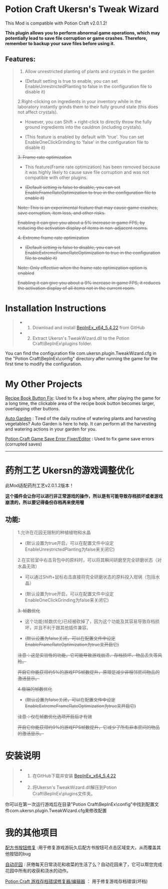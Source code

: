 # Potion Craft Ukersn's Tweak Wizard
This Mod is compatible with Potion Craft v2.0.1.2!

**This plugin allows you to perform abnormal game operations, which may potentially lead to save file corruption or game crashes. Therefore, remember to backup your save files before using it.**

## Features:
> 1. Allow unrestricted planting of plants and crystals in the garden
> *  (Default setting is true to enable, you can set EnableUnrestrictedPlanting to false in the configuration file to disable it)
>
> 2.Right-clicking on ingredients in your inventory while in the laboratory instantly grinds them to their fully ground state (this does not affect crystals). 
> 
> *  However, you can Shift + right-click to directly throw the fully ground ingredients into the cauldron (including crystals).
> 
> * (This feature is enabled by default with 'true'. You can set EnableOneClickGrinding to 'false' in the configuration file to disable it)
>
> ~~3. Frame rate optimization~~
> 
> * This feature(Frame rate optimization) has been removed because it was highly likely to cause save file corruption and was not compatible with other plugins.
> 
> *  ~~(Default setting is false to disable, you can set EnableFrameRateOptimization to true in the configuration file to enable it)~~
>
> ~~Note: This is an experimental feature that may cause game crashes, save corruption, item loss, and other risks.~~
>
> ~~Enabling it can give you about a 5% increase in game FPS, by reducing the activation display of items in non-adjacent rooms.~~
>
> ~~4. Extreme frame rate optimization~~
>
> *  ~~(Default setting is false to disable, you can set EnableExtremeFrameRateOptimization to true in the configuration file to enable it)~~
>
> ~~Note: Only effective when the frame rate optimization option is enabled~~
>
> ~~Enabling it can give you about a 9% increase in game FPS, it reduces the activation display of all items not in the current room.~~
>


# Installation Instructions
> * 1. Download and install [BepInEx_x64_5.4.22][0] from GitHub
> * 2. Extract Ukersn's TweakWizard.dll to the Potion Craft\BepInEx\plugins folder.

You can find the configuration file com.ukersn.plugin.TweakWizard.cfg in the "Potion Craft\BepInEx\config" directory after running the game for the first time to modify the configuration.

# My Other Projects
[Recipe Book Button Fix][1]: Used to fix a bug where, after playing the game for a long time, the clickable area of the recipe book button becomes larger, overlapping other buttons.

[Auto Garden][2] : Tired of the daily routine of watering plants and harvesting vegetables? Auto Garden is here to help. It can perform all the harvesting and watering actions in your garden for you.

[Potion Craft Game Save Error Fixer/Editor][3] : Used to fix game save errors (corrupted saves)

-----


# 药剂工艺 Ukersn的游戏调整优化
此Mod适配药剂工艺v2.0.1.2版本！

**这个插件会让你可以进行非正常游戏的操作，所以是有可能导致存档损坏或者游戏崩溃的，所以要记得备份存档再来使用喔**


## 功能: 
> 1.允许在花园无限制的种植植物和水晶
>
> *  (默认设置为true开启，可以在配置文件中设定EnableUnrestrictedPlanting为false来关闭它)
>
> 2.在实验室中右击背包中的原料时，可以将其瞬间研磨至完全研磨状态（对水晶无效）
> 
> * 可以通过Shift+鼠标右击直接将完全研磨状态的原料投入坩埚（包括水晶）
> 
> * (默认设置为true开启，可以在配置文件中设定EnableOneClickGrinding为false来关闭它)
>
> ~~3. 帧数优化~~
>
> * 这个功能(帧数优化)已经被砍掉了，因为这个功能及其容易导致存档损坏，并且不利于跟其他插件兼容。
>
> *  ~~(默认设置为false关闭，可以在配置文件中设定EnableFrameRateOptimization为true来开启它)~~
>
> ~~注意：这是实验性的功能，它可能导致游戏崩溃、存档损坏、物品丢失等风险。~~
>
> ~~开启它你能获得约5%的游戏FPS帧数提升，原理是减少非相邻房间物品的激活显示。~~
>
> ~~4.极端的帧数优化~~
> *  ~~(默认设置为false关闭，可以在配置文件中设定EnableExtremeFrameRateOptimization为true来开启它)~~
>
> ~~注意：仅在帧数优化选项开启后才有效~~
>
> ~~开启它你能获得约9%的游戏FPS帧数提升，它减少了所有非本房间的物品的激活显示。~~
>


# 安装说明
> * 1. 在GitHub下载并安装 [BepInEx_x64_5.4.22][0]
> * 2. 将Ukersn's TweakWizard.dll解压到Potion Craft\BepInEx\plugins文件夹。



你可以在第一次运行游戏后在目录"Potion Craft\BepInEx\config"中找到配置文件com.ukersn.plugin.TweakWizard.cfg来修改配置

# 我的其他项目
[配方书按钮修复][1] :用于修复游戏游玩久后配方书按钮可点击区域变大，从而覆盖其他按钮的bug

[自动花园][2] : 厌倦每天日常浇花和收菜的生活了么？自动花园来了，它可以帮您完成花园中所有的收获和浇水的动作。

[Potion Craft 游戏存档错误修复器/编辑器][3]  ： 用于修复游戏存档错误(坏档)



[0]: https://github.com/BepInEx/BepInEx/releases
[1]: https://github.com/ukersn/PotionCraftOpenRecipeButtonFix
[2]: https://github.com/ukersn/PotionCraftAutoGarden
[3]: https://github.com/ukersn/Potion-Craft-Save-File-Error-Fixer-Editor

